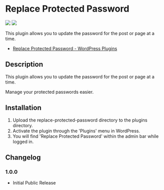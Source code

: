 # Replace Protected Password

[![](https://img.shields.io/wordpress/plugin/v/replace-protected-password.svg)](https://wordpress.org/plugins/replace-protected-password/)
[![](https://img.shields.io/wordpress/v/replace-protected-password.svg)](https://wordpress.org/plugins/replace-protected-password/)

This plugin allows you to update the password for the post or page at a time.

* [Replace Protected Password - WordPress Plugins](https://wordpress.org/plugins/replace-protected-password/)

## Description

This plugin allows you to update the password for the post or page at a time.

Manage your protected passwords easier.

## Installation

1. Upload the replace-protected-password directory to the plugins directory.
2. Activate the plugin through the 'Plugins' menu in WordPress.
3. You will find 'Replace Protected Password' within the admin bar while logged in.

## Changelog

### 1.0.0

* Initial Public Release

